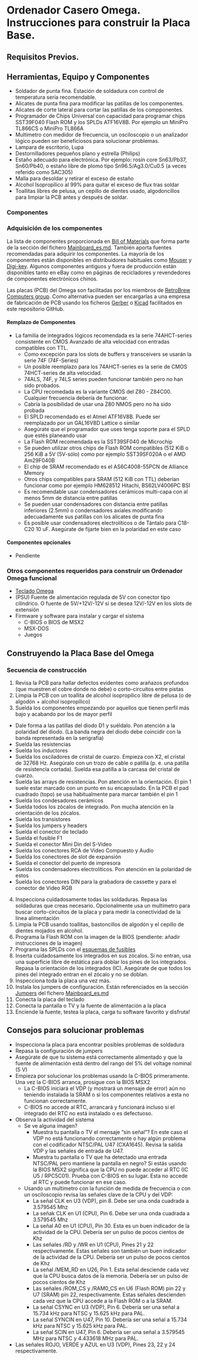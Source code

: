 # Ordenador Casero Omega. Instrucciones para construir la Placa Base.

## Requisitos Previos.

## Herramientas, Equipo y Componentes
* Soldador de punta fina. Estación de soldadura con control de temperatura sería recomendable.
* Alicates de punta fina para modificar las patillas de los componentes.
* Alicates de corte lateral para cortar las patillas de los compponentes.
* Programador de Chips Universal con capacidad para programar chips SST39F040 Flash ROM y los SPLDs ATF16V8B. Por ejemplo un MiniPro TL866CS o MiniPro TL866A
* Multimetro con medidor de frecuencia, un osciloscopio o un analizador lógico pueden ser beneficiosos para solucionar problemas.
* Lampara de escritorio, Lupa
* Destornilladores pequeños plano y estrella (Philips)
* Estaño adecuado para electrónica. Por ejemplo: rosin core Sn63/Pb37, Sn60/Pb40, o estaño libre de plomo tipo Sn96.5/Ag3.0/Cu0.5 (a veces referido como SAC305) 
* Malla para desoldar y retirar el exceso de estaño
* Alcohol Isopropílico al 99% para quitar el exceso de flux tras soldar
* Toallitas libres de pelusa, un cepillo de dientes usado, algodoncillos para limpiar la PCB antes y después de soldar.

### Componentes

### Adquisición de los componentes
La lista de componentes proporcionada en [Bill of Materials](Mainboard_es.md#lista-de-componentes) que forma parte de la sección del fichero [Mainboard_es.md](Mainboard_es.md). También aporta fuentes recomendadas para adquirir los componentes.
La mayoría de los componentes están disponibles en distribuidores habituales como [Mouser](https://www.mouser.com/ProjectManager/ProjectDetail.aspx?AccesID=11fd34d22c) y [Digi-key](https://www.digikey.com).
Algunos componentes antiguos y fuera de producción están disponibles tanto en eBay como en páginas de recicladores y revendedores de componentes electrónicos chinos.

Las placas (PCB) del Omega son facilitadas por los miembros de [RetroBrew Computers group](https://www.retrobrewcomputers.org/doku.php?id=boardinventory#omega_home_computer_project_sergey_kiselev).
Como alternativa pueden ser encargarlas a una empresa de  fabricación de PCB usando los ficheros [Gerber](Mainboard/gerber) o [Kicad](Mainboard/Kicad) facilitados en este repositorio GitHub.

#### Remplazo de Componentes

* La familia de integrados lógicos recomendada es la serie 74AHCT-series consistente en CMOS Avanzado de alta velocidad con entradas compatibles con TTL.
  * Como excepción para los slots de buffers y transceivers se usarán la serie 74F (74F-Series)
  * Un posible reemplazo para los 74AHCT-series es la serie de CMOS 74HCT-series de alta velocidad.
  * 74ALS, 74F, y 74LS series pueden funcionar también pero no han sido probados.
  * La CPU recomedada es la variante CMOS del Z80 - Z84C00. Cualquier frecuencia debería de funcionar.
  * Cabría la posibilidad de usar una Z80 NMOS pero no ha sido probada
  * El SPLD recomendado es el Atmel ATF16V8B. Puede ser reemplazado por un GAL16V8D Lattice o similar
  * Asegúrate que el programador que uses tenga soporte para el SPLD que estés planeando usar
  * La Flash ROM recomendada es la SST39SF040 de Microchip
  * Se pueden utilizar otros chips de Flash ROM compatibles (512 KiB o 256 KiB a 5V (5V-sólo) como por ejemplo SST39SF020A o el AMD Am29F040B
  * El chip de SRAM recomendado es el AS6C4008-55PCN de Alliance Memory
  * Otros chips compatibles para SRAM (512 KiB con TTL) deberían funcionar como por ejemplo HM628512 Hitachi, BS62LV4006PC BSI
  * Es recomendable usar condensadores cerámicos multi-capa con al menos 5mm de distancia entre patillas
  * Se pueden usar condensadores con distancia entre patillas inferiores (2.5mm) o condensadores axiales modificando adecuadamente sus patillas con los alicates de punta fina
  * Es posible usar condensadores electrolíticos o de Tántalo para C18-C20 10 uF. Asegúrate de fijarte bien en la polaridad en este caso

#### Componentes opcionales

* Pendiente

### Otros componentes requeridos para construir un Ordenador Omega funcional

* [Teclado Omega](Keyboard_es.md)
* (PSU) Fuente de alimentación regulada de 5V con conector tipo cilíndrico. O fuente de 5V/+12V/-12V si se desea 12V/-12V en los slots de extensión
* Firmware y software para instalar y cargar el sistema
  * C-BIOS o BIOS de MSX2
  * MSX-DOS
  * Juegos

## Construyendo la Placa Base del Omega

### Secuencia de construcción

1. Revisa la PCB para hallar defectos evidentes como arañazos profundos (que muestren el cobre donde no debe) o corto-circuitos entre pistas
2. Limpia la PCB con un toallita de alcohol isopropílico libre de pelusa (o de algodón + alcohol isopropílico) 
3. Suelda los componentes empezando por aquellos que tienen perfil más bajo y acabando por los de mayor perfil
  * Dale forma a las patillas del diodo D1 y suéldalo. Pon atención a la polaridad del diodo. (La banda negra del diodo debe coincidir con la banda representada en la serigrafía)
  * Suelda las resistencias
  * Suelda los inductores
  * Suelda los osciladores de cristal de cuarzo. Empieza con X2, el cristal de 32768 Hz. Asegúralo con un trozo de cable o patilla (p. e. una patilla de resistencia cortada). Suelda esa patilla a la carcasa del cristal de cuarzo.
  * Suelda las arrays de resistencias. Pon atención en la orientación. El pin 1 suele estar marcado con un punto en su encapsulado. En la PCB el pad cuadrado (topo) se usa habitualmente para marcar también el pin 1
  * Suelda los condesadores cerámicos
  * Suelda todos los zócalos de integrado. Pon mucha atención en la orientación de los zócalos.
  * Suelda los transistores
  * Suelda los jumpers y headers
  * Suelda el conector de teclado
  * Suelda el fusible F1
  * Suelda el conector Mini Din del S-Video
  * Suelda los conectores RCA de Video Compuesto y Audio
  * Suelda los conectores de slot de expansión
  * Suelda el conector del puerto de impresora
  * Suelda los condensadores electrolíticos. Pon atención en la polaridad de estos
  * Suelda los conectores DIN para la grabadora de cassette y para el conector de Video RGB
4. Inspecciona cuidadosamente todas las soldaduras. Repasa las soldaduras que creas necesario. Opcionalmente usa un multímetro para buscar corto-circuitos de la placa y para medir la conectividad de la línea alimentación
5. Limpia la PCB usando toallitas, bastoncillos de algodón y el cepillo de dientes mojados en alcohol.
6. Programa la Flash ROM con la imagen de la BIOS (pendiente: añadir instrucciones de la imagen)
7. Programa las SPLDs con el [esquemas de fusibles](Mainboard/SPLD)
8. Inserta cuidadosamente los integrados en sus zócalos. Si no entran, usa una superficie libre de estática para doblar los pines de los integrados. Repasa la orientación de los integrados (IC). Asegúrate de que todos los pines del integrado entran en el zócalo y no se doblan.
9. Inspecciona toda la placa una vez más.
10. Instala los jumpers de configuración. Están referenciados en la sección [Jumpers](Mainboard_es.md#jumpers) del fichero [Mainboard_es.md](Mainboard_es.md)
11. Conecta la placa del teclado
12. Conecta la pantalla o TV y la fuente de alimentación a la placa
13. Enciende la fuente, testea la placa, carga tu software favorito y disfruta!

## Consejos para solucionar problemas

* Inspecciona la placa para encontrar posibles problemas de soldadura
* Repasa la configuración de jumpers
* Asegúrate de que tu sistema está correctamente alimentado y que la fuente de alimentación está dentro del rango del 5% del voltage nominal (5 V)
* Empieza por solucionar los problemas usando la C-BIOS primeramente. Una vez la C-BIOS arranca, prosigue con la BIOS MSX2
  * La C-BIOS iniciará el VDP (y mostrará un mensaje de error) aún no teniendo instalada la SRAM o si los componentes relativos a esta no funcionan correctamente.
  * C-BIOS no accede al RTC, arrancará y funcionará incluso si el integrado del RTC no está instalado o es defectuoso.
* Observa la actividad del sistema
  * Se ve alguna imagen?
    * Muestra tu pantalla o TV el mensaje “sin señal”? En este caso el VDP no está funcionando correctamente o hay algún problema con el codificador NTSC/PAL U47 (CXA1645). Revisa la salida VDP y las señales de entrada de U47.
    * Muestra tu pantalla o TV que ha detectado una entrada NTSC/PAL pero mantiene la pantalla en negro? Si estás usando la BIOS MSX2 significa que la CPU no puede acceder al RTC (IC U5 / RPC5C01). Prueba con C-BIOS en su lugar. Esta no accede al RTC y puede funcionar en ese caso.
  * Usando un multimetro con la función de medida de frecuencia o con un osciloscopio revisa las señales clave de la CPU y del VDP:
    * La señal CLK en U3 (VDP), pin 8. Debe ser una onda cuadrada a 3.579545 Mhz
    * La señak CLK en U1 (CPU), Pin 6. Debe ser una onda cuadrada a 3.579545 Mhz
    * La señal A0 en U1 (CPU), Pin 30. Esta es un buen indicador de la actividad de la CPU. Debería ser un pulso de pocos cientos de Khz
    * Las señales /RD y /WR en U1 (CPU), Pines 21 y 22 respectivamente. Estas señales son también un buen indicador de la actividad de la CPU. Debería ser un pulso de pocos cientos de Khz
    * La señal /MEM_RD en U26, Pin 1. Esta señal desciende cada vez que la CPU busca datos de la memoria. Debería ser un pulso de pocos cientos de Khz
    * Las señales /ROM_CS y /RAM0_CS en U6 (Flash ROM) pin 22 y U7 (SRAM) pin 22, respectivamente. Estas señales descienden cada vez que la CPU accede a la Flash ROM o a la SRAM.
    * La señal CSYNC en U3 (VDP), Pin 6. Debería ser una señal a 15.734 kHz para NTSC y 15.625 kHz para PAL.
    * La señal SYNCIN en U47, Pin 10. Debería ser una señal a 15.734 kHz para NTSC y 15.625 kHz para PAL.
    * La señal SCIN en U47, Pin 6. Debería ser una señal a 3.579545 MHz para NTSC y 4.433618 MHz para PAL.
* Las señales ROJO, VERDE y AZUL en U3 (VDP), Pines 23, 22 y 24 respectivamente.

